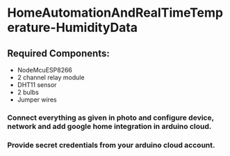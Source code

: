 # HomeAutomationAndRealTimeTemperature-HumidityData
## Required Components:
* NodeMcuESP8266
* 2 channel relay module
* DHT11 sensor 
* 2 bulbs
* Jumper wires
### Connect everything as given in photo and configure device, network and add google home integration in arduino cloud.
### Provide secret credentials from your arduino cloud account.
